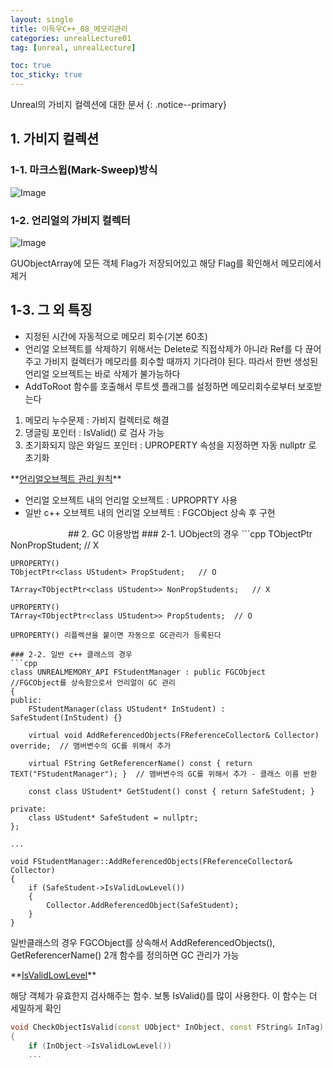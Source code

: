 ```yaml
---
layout: single
title: 이득우C++_08_메모리관리
categories: unrealLecture01
tag: [unreal, unrealLecture]

toc: true
toc_sticky: true
---
```

Unreal의 가비지 컬렉션에 대한 문서
{: .notice--primary} 

## 1. 가비지 컬렉션
### 1-1. 마크스윕(Mark-Sweep)방식
![Image](https://github.com/user-attachments/assets/553235d5-9161-49ce-8d66-76a03e5622f8)
   

### 1-2. 언리얼의 가비지 컬렉터
![Image](https://github.com/user-attachments/assets/ff72ca22-b502-44e2-aa4b-ca538803c756)

GUObjectArray에 모든 객체 Flag가 저장되어있고 해당 Flag를 확인해서 메모리에서 제거
   
## 1-3. 그 외 특징
* 지정된 시간에 자동적으로 메모리 회수(기본 60초)
* 언리얼 오브젝트를 삭제하기 위해서는 Delete로 직접삭제가 아니라 Ref를 다 끊어주고 가비지 컬렉터가 메모리를 회수할 때까지 기다려야 된다. 따라서 한번 생성된 언리얼 오브젝트는 바로 삭제가 불가능하다
* AddToRoot 함수를 호출해서 루트셋 플래그를 설정하면 메모리회수로부터 보호받는다
   

1. 메모리 누수문제 : 가비지 컬렉터로 해결
2. 댕글링 포인터 : IsValid() 로 검사 가능
3. 초기화되지 않은 와일드 포인터 : UPROPERTY 속성을 지정하면 자동 nullptr 로 초기화
   

<div class="notice--danger" markdown="1">
**<u>언리얼오브젝트 관리 원칙</u>** 

* 언리얼 오브젝트 내의 언리얼 오브젝트 : UPROPRTY 사용
* 일반 c++ 오브젝트 내의 언리얼 오브젝트 : FGCObject 상속 후 구현
</div>
   
   
## 2. GC 이용방법
### 2-1. UObject의 경우
```cpp
	TObjectPtr<class UStudent> NonPropStudent;   // X
	
	UPROPERTY()
	TObjectPtr<class UStudent> PropStudent;   // O

	TArray<TObjectPtr<class UStudent>> NonPropStudents;   // X

	UPROPERTY()
	TArray<TObjectPtr<class UStudent>> PropStudents;  // O
```
UPROPERTY() 리플렉션을 붙이면 자동으로 GC관리가 등록된다
   
### 2-2. 일반 c++ 클래스의 경우
```cpp
class UNREALMEMORY_API FStudentManager : public FGCObject		//FGCObject를 상속함으로서 언리얼이 GC 관리
{
public:
	FStudentManager(class UStudent* InStudent) : SafeStudent(InStudent) {}

	virtual void AddReferencedObjects(FReferenceCollector& Collector) override;  // 맴버변수의 GC를 위해서 추가

	virtual FString GetReferencerName() const { return TEXT("FStudentManager"); }  // 맴버변수의 GC를 위해서 추가 - 클래스 이름 반환

	const class UStudent* GetStudent() const { return SafeStudent; }

private:
	class UStudent* SafeStudent = nullptr;
};

...

void FStudentManager::AddReferencedObjects(FReferenceCollector& Collector)
{
	if (SafeStudent->IsValidLowLevel())
	{
		Collector.AddReferencedObject(SafeStudent);
	}
}
```
일반클래스의 경우 FGCObject를 상속해서 AddReferencedObjects(), GetReferencerName() 2개 함수를 정의하면 GC 관리가 가능
   
   

<div class="notice--danger" markdown="1">
**<u>IsValidLowLevel</u>** 

해당 객체가 유효한지 검사해주는 함수.
보통 IsValid()를 많이 사용한다. 이 함수는 더 세밀하게 확인
</div>

```cpp
void CheckObjectIsValid(const UObject* InObject, const FString& InTag)
{
	if (InObject->IsValidLowLevel())
	...
```
